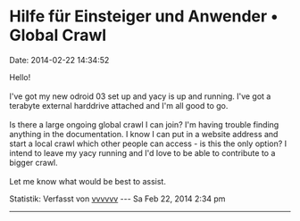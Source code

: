 Hilfe für Einsteiger und Anwender • Global Crawl
================================================

Date: 2014-02-22 14:34:52

Hello!\
\
I\'ve got my new odroid 03 set up and yacy is up and running. I\'ve got
a terabyte external harddrive attached and I\'m all good to go.\
\
Is there a large ongoing global crawl I can join? I\'m having trouble
finding anything in the documentation. I know I can put in a website
address and start a local crawl which other people can access - is this
the only option? I intend to leave my yacy running and I\'d love to be
able to contribute to a bigger crawl.\
\
Let me know what would be best to assist.

Statistik: Verfasst von
[vvvvvv](http://forum.yacy-websuche.de/memberlist.php?mode=viewprofile&u=9368)
--- Sa Feb 22, 2014 2:34 pm

------------------------------------------------------------------------
